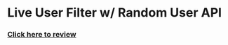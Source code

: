 # Live User Filter w/ Random User API

### [Click here to review](https://talhamkaramuk.github.io/github-pages-liveuserfilter/)
